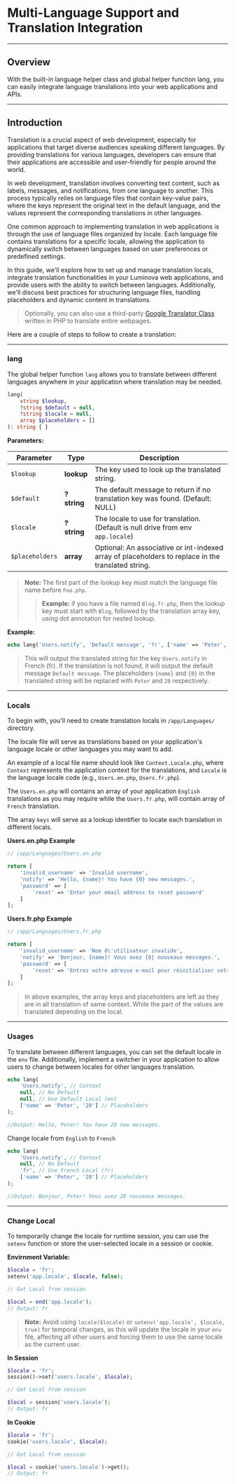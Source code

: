 # Multi-Language Support and Translation Integration

***

## Overview

With the built-in language helper class and global helper function lang, you can easily integrate language translations into your web applications and APIs.

***

## Introduction

Translation is a crucial aspect of web development, especially for applications that target diverse audiences speaking different languages. By providing translations for various languages, developers can ensure that their applications are accessible and user-friendly for people around the world.

In web development, translation involves converting text content, such as labels, messages, and notifications, from one language to another. This process typically relies on language files that contain key-value pairs, where the keys represent the original text in the default language, and the values represent the corresponding translations in other languages.

One common approach to implementing translation in web applications is through the use of language files organized by locale. Each language file contains translations for a specific locale, allowing the application to dynamically switch between languages based on user preferences or predefined settings.

In this guide, we'll explore how to set up and manage translation locals, integrate translation functionalities in your Luminova web applications, and provide users with the ability to switch between languages. Additionally, we'll discuss best practices for structuring language files, handling placeholders and dynamic content in translations.

> Optionally, you can also use a third-party [Google Translator Class](https://github.com/peterujah/php-google-translator) written in PHP to translate entire webpages.

Here are a couple of steps to follow to create a translation:

---

### lang

The global helper function `lang`  allows you to translate between different languages anywhere in your application where translation may be needed.

```php
lang(
    string $lookup,
    ?string $default = null,
    ?string $locale = null,
    array $placeholders = []
): string { }
```

**Parameters:**

| Parameter | Type | Description |
|-----------|------|-------------|
| `$lookup` | **lookup** | The key used to look up the translated string. |
| `$default` | **?string** | The default message to return if no translation key was found. (Default: NULL) |
| `$locale` | **?string** | The locale to use for translation. (Default is null drive from env `app.locale`)
| `$placeholders` | **array** | Optional: An associative or int-indexed array of placeholders to replace in the translated string. |

> **Note:**
> The first part of the lookup key must match the language file name before `Foo.php`.
>> **Example:**
>>  if you have a file named `Blog.fr.php`, then the lookup key must start with `Blog`, followed by the translation array key, using dot annotation for nested lookup.

**Example:**

```php 
echo lang('Users.notify', 'Default message', 'fr', ['name' => 'Peter', '20']);
```

> This will output the translated string for the key `Users.notify` in French (fr). 
> If the translation is not found, it will output the default message `Default message`. 
> The placeholders `{name}` and `{0}` in the translated string will be replaced with `Peter` and `20` respectively.

***

### Locals

To begin with, you'll need to create translation locals in `/app/Languages/` directory. 

The locale file will serve as translations based on your application's language locale or other languages you may want to add. 

An example of a local file name should look like `Context.Locale.php`, where `Context` represents the application context for the translations, and `Locale` is the language locale code (e.g., `Users.en.php`, `Users.fr.php`).

The `Users.en.php` will contains an array of your application `English` translations as you may require while the `Users.fr.php`, will contain array of `French` translation.

The array `keys` will serve as a lookup identifier to locate each translation in different locals. 

**Users.en.php Example**

```php
// /app/Languages/Users.en.php

return [
    'invalid_username' => 'Invalid username',
    'notify' => 'Hello, {name}! You have {0} new messages.',
	'password' => [
    	'reset' => 'Enter your email address to reset password'
	]
];
```

**Users.fr.php Example**

```php
// /app/Languages/Users.fr.php

return [
    'invalid_username' => 'Nom d\'utilisateur invalide',
    'notify' => 'Bonjour, {name}! Vous avez {0} nouveaux messages.',
    'password' => [
    	'reset' => 'Entrez votre adresse e-mail pour réinitialiser votre mot de passe'
	]
];
```

> In above examples, the array keys and placeholders are left as they are in all translation of same context. 
> While the part of the values are translated depending on the local.

***

### Usages

To translate between different languages, you can set the default locale in the `env` file. Additionally, implement a switcher in your application to allow users to change between locales for other languages translation.

```php
echo lang(
    'Users.notify', // Context
    null, // No Default
    null, // Use Default Local (en)
    ['name' => 'Peter', '20'] // Placeholders
);

//Output: Hello, Peter! You have 20 new messages.
```

Change locale from `English` to `French`

```php 
echo lang(
    'Users.notify', // Context
    null, // No Default
    'fr', // Use French Local (fr)
    ['name' => 'Peter', '20'] // Placeholders
);

//Output: Bonjour, Peter! Vous avez 20 nouveaux messages.
```

****

### Change Local 

To temporarily change the locale for runtime session, you can use the `setenv` function or store the user-selected locale in a session or cookie.

**Envirnment Variable:**

```php
$locale = 'fr';
setenv('app.locale', $locale, false);

// Get Local from session

$local = end('app.locale');
// Output: fr
```

> **Note:** 
> Avoid using `locale($locale)` or `setenv('app.locale', $locale, true)` for temporal changes, as this will update the locale in your `env` file, affecting all other users and forcing them to use the same locale as the current user.

**In Session**

```php
$locale = 'fr';
session()->set('users.locale', $locale);

// Get Local from session

$local = session('users.locale');
// Output: fr
```

**In Cookie**

```php
$locale = 'fr';
cookie('users.locale', $locale);

// Get Local from session

$local = cookie('users.locale')->get();
// Output: fr
```